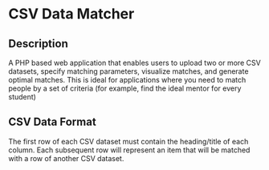 # CSV Data Matcher

## Description
A PHP based web application that enables users to upload two or more CSV datasets, specify matching parameters, visualize matches, and generate optimal matches. This is ideal for applications where you need to match people by a set of criteria (for example, find the ideal mentor for every student)

## CSV Data Format
The first row of each CSV dataset must contain the heading/title of each column. Each subsequent row will represent an item that will be matched with a row of another CSV dataset. 
